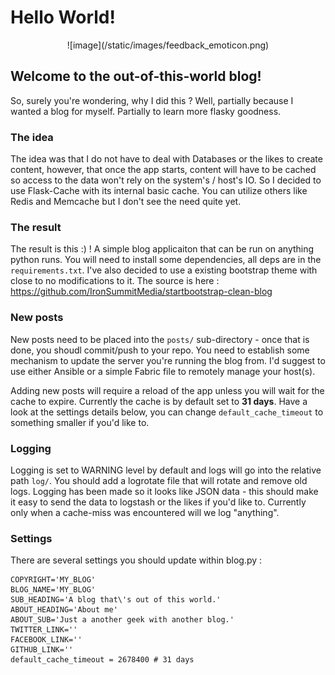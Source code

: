 # Hello World!

<center>![image](/static/images/feedback_emoticon.png)</center>

## Welcome to the out-of-this-world blog!

So, surely you're wondering, why I did this ? Well, partially because I wanted a blog for myself. Partially to learn
more flasky goodness. 

### The idea

The idea was that I do not have to deal with Databases or the likes to create content, however, that once the app
starts, content will have to be cached so access to the data won't rely on the system's / host's IO. So I decided
to use Flask-Cache with its internal basic cache. You can utilize others like Redis and Memcache but I don't see
the need quite yet.

### The result

The result is this :) ! A simple blog applicaiton that can be run on anything python runs. You will need to install some
dependencies, all deps are in the ```requirements.txt```. I've also decided to use a existing bootstrap theme with 
close to no modifications to it. The source is here : <a href="https://github.com/IronSummitMedia/startbootstrap-clean-blog">https://github.com/IronSummitMedia/startbootstrap-clean-blog</a>

### New posts

New posts need to be placed into the ```posts/``` sub-directory - once that is done, you shoudl commit/push to your 
repo. You need to establish some mechanism to update the server you're running the blog from. I'd suggest to use 
either Ansible or a simple Fabric file to remotely manage your host(s).

Adding new posts will require a reload of the app unless you will wait for the cache to expire. Currently the cache is
by default set to **31 days**. Have a look at the settings details below, you can change ```default_cache_timeout```
to something smaller if you'd like to.

### Logging

Logging is set to WARNING level by default and logs will go into the relative path ```log/```. You should add a logrotate
file that will rotate and remove old logs. Logging has been made so it looks like JSON data - this should make it
easy to send the data to logstash or the likes if you'd like to. Currently only when a cache-miss was encountered
will we log "anything".

### Settings

There are several settings you should update within blog.py : 


    COPYRIGHT='MY_BLOG'
    BLOG_NAME='MY_BLOG'
    SUB_HEADING='A blog that\'s out of this world.'
    ABOUT_HEADING='About me'
    ABOUT_SUB='Just a another geek with another blog.'
    TWITTER_LINK=''
    FACEBOOK_LINK=''
    GITHUB_LINK=''
    default_cache_timeout = 2678400 # 31 days



